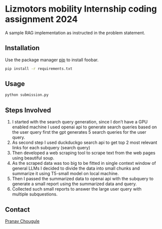 # Lizmotors mobility Internship coding assignment 2024

A sample RAG implementation as instructed in the problem statement.

## Installation

Use the package manager [pip](https://pip.pypa.io/en/stable/) to install foobar.

```bash
pip install -r requirements.txt
```

## Usage

```python
python submission.py
```

## Steps Involved

1. I started with the search query generation, since I don’t have a GPU enabled 	machine I used openai api to generate search queries based on the user query first the gpt generates 5 search queries for the user query.
2. As second step I used duckduckgo search api to get top 2 most relevant links for each subquery (search query)
3. Then developed a web scraping tool to scrape text from the web pages using beautiful soup.
4. As the scraped data was too big to be fitted in single context window of general LLMs I decided to divide the data into small chunks and summarize it using T5-small model on local machine.
5. Then I passed the summarized data to openai api with the subquery to generate a small report using the summarized data and query.
6. Collected such small reports to answer the large user query with multiple subquestions.


## Contact

[Pranav Chougule](chougulepranav@yahoo.com)
